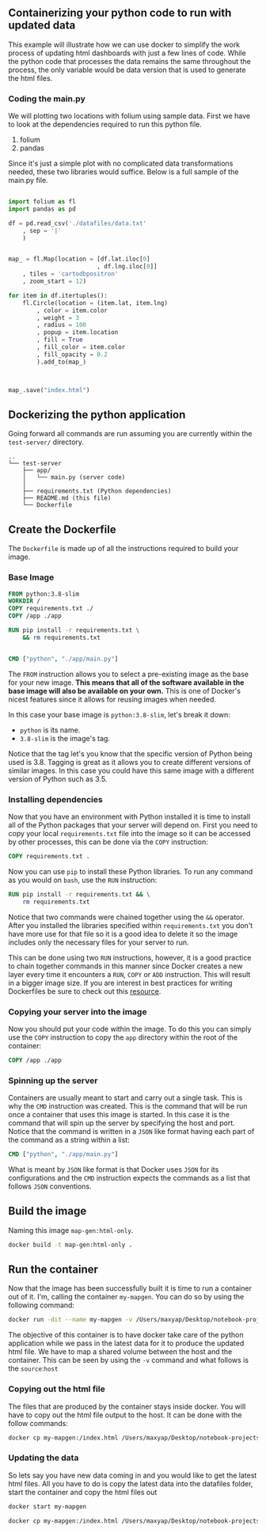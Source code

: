 ## Containerizing your python code to run with updated data

This example will illustrate how we can use docker to simplify the work process of updating html dashboards with just a few lines of code. While the python code that processes the data remains the same throughout the process, the only variable would be data version that is used to generate the html files. 


### Coding the main.py 


We will plotting two locations with folium using sample data. First we have to look at the dependencies required to run this python file.

1. folium
2. pandas

Since it's just a simple plot with no complicated data transformations needed, these two libraries would suffice. Below is a full sample of the main.py file. 

```python

import folium as fl
import pandas as pd

df = pd.read_csv('./datafiles/data.txt'
	, sep = '|'
	)


map_ = fl.Map(location = [df.lat.iloc[0]
						 , df.lng.iloc[0]]
	, tiles = 'cartodbpositron'
	, zoom_start = 12)

for item in df.itertuples():
	fl.Circle(location = (item.lat, item.lng)
		, color = item.color
		, weight = 3
		, radius = 100
		, popup = item.location
		, fill = True
		, fill_color = item.color
		, fill_opacity = 0.2
		).add_to(map_)



map_.save("index.html")
```


## Dockerizing the python application

Going forward all commands are run assuming you are currently within the `test-server/` directory.

```
..
└── test-server
    ├── app/
    │   └── main.py (server code)
    │   
    ├── requirements.txt (Python dependencies)
    ├── README.md (this file)
    └── Dockerfile
```


## Create the Dockerfile

The `Dockerfile` is made up of all the instructions required to build your image.


### Base Image
```Dockerfile
FROM python:3.8-slim
WORKDIR /
COPY requirements.txt ./
COPY /app ./app

RUN pip install -r requirements.txt \
	&& rm requirements.txt 


CMD ["python", "./app/main.py"]
```


The `FROM` instruction allows you to select a pre-existing image as the base for your new image. **This means that all of the software available in the base image will also be available on your own.** This is one of Docker's nicest features since it allows for reusing images when needed. 

In this case your base image is `python:3.8-slim`, let's break it down:

- `python` is its name.
- `3.8-slim` is the image's tag.

Notice that the tag let's you know that the specific version of Python being used is 3.8. Tagging is great as it allows you to create different versions of similar images. In this case you could have this same image with a different version of Python such as 3.5.


### Installing dependencies
Now that you have an environment with Python installed it is time to install all of the Python packages that your server will depend on. First you need to copy your local `requirements.txt` file into the image so it can be accessed by other processes, this can be done via the `COPY` instruction:

```Dockerfile
COPY requirements.txt .
```

Now you can use `pip` to install these Python libraries. To run any command as you would on `bash`, use the `RUN` instruction:
```Dockerfile
RUN pip install -r requirements.txt && \
	rm requirements.txt
```
Notice that two commands were chained together using the `&&` operator. After you installed the libraries specified within `requirements.txt` you don't have more use for that file so it is a good idea to delete it so the image includes only the necessary files for your server to run.

This can be done using two `RUN` instructions, however, it is a good practice to chain together commands in this manner since Docker creates a new layer every time it encounters a `RUN`, `COPY` or `ADD` instruction. This will result in a bigger image size. If you are interest in best practices for writing Dockerfiles be sure to check out this [resource](https://docs.docker.com/develop/develop-images/dockerfile_best-practices/).



### Copying your server into the image

Now you should put your code within the image. To do this you can simply use the `COPY` instruction to copy the `app` directory within the root of the container:

```Dockerfile
COPY /app ./app
```

### Spinning up the server

Containers are usually meant to start and carry out a single task. This is why the `CMD` instruction was created. This is the command that will be run once a container that uses this image is started. In this case it is the command that will spin up the server by specifying the host and port. Notice that the command is written in a `JSON` like format having each part of the command as a string within a list:

```Dockerfile
CMD ["python", "./app/main.py"]
```

What is meant by `JSON` like format is that Docker uses `JSON` for its configurations and the `CMD` instruction expects the commands as a list that follows `JSON` conventions.


## Build the image
Naming this image `map-gen:html-only`. 

```bash
docker build -t map-gen:html-only .
```

## Run the container

Now that the image has been successfully built it is time to run a container out of it. I'm, calling the container `my-mapgen`. You can do so by using the following command:

```bash
docker run -dit --name my-mapgen -v /Users/maxyap/Desktop/notebook-projects/machine-learning-engineering-for-production-public/course4/week2-ungraded-labs/datafiles/:/datafiles/ map-gen:html-only
```

The objective of this container is to have docker take care of the python application while we pass in the latest data for it to produce the updated html file. We have to map a shared volume between the host and the container. This can be seen by using the `-v` command and what follows is the `source`:`host`


### Copying out the html file 
The files that are produced by the container stays inside docker. You will have to copy out the html file output to the host. It can be done with the follow commands:

```bash
docker cp my-mapgen:/index.html /Users/maxyap/Desktop/notebook-projects/machine-learning-engineering-for-production-public/course4/week2-ungraded-labs/output/
```

### Updating the data
So lets say you have new data coming in and you would like to get the latest html files. All you have to do is copy the latest data into the datafiles folder, start the container and copy the html files out

```bash
docker start my-mapgen

docker cp my-mapgen:/index.html /Users/maxyap/Desktop/notebook-projects/machine-learning-engineering-for-production-public/course4/week2-ungraded-labs/output/
```


